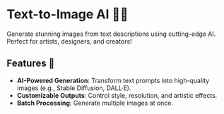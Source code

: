 # Text-to-Image AI 🎨✨  

Generate stunning images from text descriptions using cutting-edge AI. Perfect for artists, designers, and creators!  

## Features 🚀  
- **AI-Powered Generation**: Transform text prompts into high-quality images (e.g., Stable Diffusion, DALL·E).  
- **Customizable Outputs**: Control style, resolution, and artistic effects.
- **Batch Processing**: Generate multiple images at once.  

 
